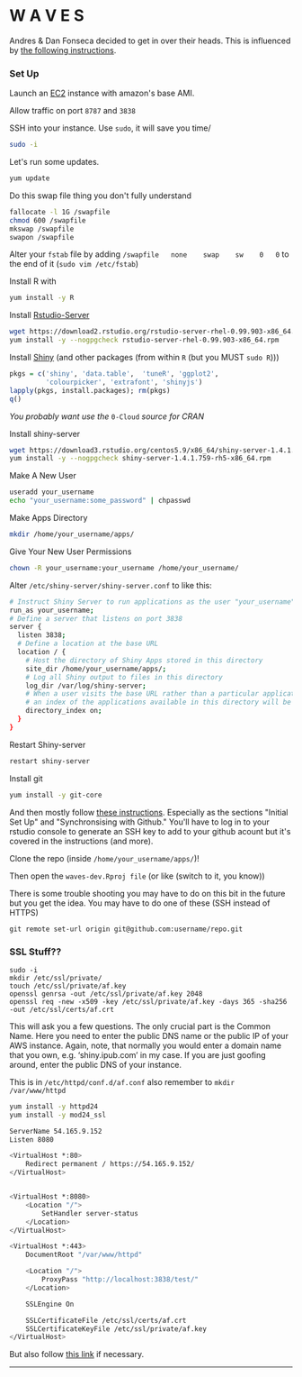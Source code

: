 # W A V E S

Andres & Dan Fonseca decided to get in over their heads.
This is influenced by [the following instructions][].

### Set Up

Launch an [EC2][] instance with amazon's base AMI.

Allow traffic on port `8787` and `3838`

SSH into your instance. Use `sudo`, it will save you time/

```bash
sudo -i
```

Let's run some updates.

```bash
yum update
```

Do this swap file thing you don't fully understand

```bash
fallocate -l 1G /swapfile
chmod 600 /swapfile
mkswap /swapfile
swapon /swapfile
```

Alter your `fstab` file by adding `/swapfile   none    swap    sw    0   0`
to the end of it (`sudo vim /etc/fstab`)

Install R  with

```bash
yum install -y R
```

Install [Rstudio-Server][]

```bash
wget https://download2.rstudio.org/rstudio-server-rhel-0.99.903-x86_64.rpm
yum install -y --nogpgcheck rstudio-server-rhel-0.99.903-x86_64.rpm
```

Install [Shiny][] (and other packages (from within `R` (but you MUST `sudo R`)))

```r
pkgs = c('shiny', 'data.table',  'tuneR', 'ggplot2',
         'colourpicker', 'extrafont', 'shinyjs')
lapply(pkgs, install.packages); rm(pkgs)
q()
```

*You probably want use the* `0-Cloud` *source for CRAN*

Install shiny-server

```bash
wget https://download3.rstudio.org/centos5.9/x86_64/shiny-server-1.4.1.759-rh5-x86_64.rpm
yum install -y --nogpgcheck shiny-server-1.4.1.759-rh5-x86_64.rpm
```

Make A New User

```bash
useradd your_username
echo "your_username:some_password" | chpasswd
```

Make Apps Directory

```bash
mkdir /home/your_username/apps/
```

Give Your New User Permissions

```bash
chown -R your_username:your_username /home/your_username/
```

Alter `/etc/shiny-server/shiny-server.conf` to like this:

```bash
# Instruct Shiny Server to run applications as the user "your_username"
run_as your_username;
# Define a server that listens on port 3838
server {
  listen 3838;
  # Define a location at the base URL
  location / {
    # Host the directory of Shiny Apps stored in this directory
    site_dir /home/your_username/apps/;
    # Log all Shiny output to files in this directory
    log_dir /var/log/shiny-server;
    # When a user visits the base URL rather than a particular application,
    # an index of the applications available in this directory will be shown.
    directory_index on;
  }
}
```

Restart Shiny-server

```bash
restart shiny-server
```

Install git

```bash
yum install -y git-core
```

And then mostly follow [these instructions][]. Especially as the sections 
"Initial Set Up" and "Synchronsising with Github." You'll have to log in to
your rstudio console to generate an SSH key to add to your github acount but
it's covered in the instructions (and more).

Clone the repo (inside `/home/your_username/apps/`)!

Then open the `waves-dev.Rproj file` (or like (switch to it, you know))

There is some trouble shooting you may have to do on this bit in the 
future but you get the idea. You may have to do one of these 
(SSH instead of HTTPS)

`git remote set-url origin git@github.com:username/repo.git`

### SSL Stuff??

```
sudo -i
mkdir /etc/ssl/private/
touch /etc/ssl/private/af.key
openssl genrsa -out /etc/ssl/private/af.key 2048
openssl req -new -x509 -key /etc/ssl/private/af.key -days 365 -sha256 -out /etc/ssl/certs/af.crt
```

This will ask you a few questions. The only crucial part is the Common Name. Here you need to enter the public DNS name or the public IP of your AWS instance. Again, note, that normally you would enter a domain name that you own, e.g. ‘shiny.ipub.com’ in my case. If you are just goofing around, enter the public DNS of your instance.


This is in `/etc/httpd/conf.d/af.conf` also remember to `mkdir /var/www/httpd`

```bash
yum install -y httpd24
yum install -y mod24_ssl
```

```bash
ServerName 54.165.9.152
Listen 8080

<VirtualHost *:80>
    Redirect permanent / https://54.165.9.152/
</VirtualHost>


<VirtualHost *:8080>
    <Location "/">
        SetHandler server-status
    </Location>
</VirtualHost>

<VirtualHost *:443>
    DocumentRoot "/var/www/httpd"

    <Location "/">
        ProxyPass "http://localhost:3838/test/"
    </Location>

    SSLEngine On

    SSLCertificateFile /etc/ssl/certs/af.crt
    SSLCertificateKeyFile /etc/ssl/private/af.key
</VirtualHost>
```
But also follow [this link] if necessary.

----------

<!-- links -->
[shiny]: http://shiny.rstudio.com/
[ec2]: http://aws.amazon.com/ec2/
[rstudio-server]: https://www.rstudio.com/products/rstudio/download-server/
[these instructions]: http://r-pkgs.had.co.nz/git.html
[the following instructions]: https://github.com/chrisrzhou/RShiny-EC2Bootstrap
[this link]: http://docs.aws.amazon.com/AWSEC2/latest/UserGuide/SSL-on-an-instance.html
